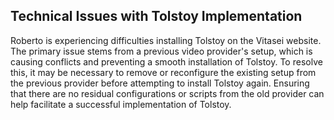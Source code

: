 ## Technical Issues with Tolstoy Implementation

Roberto is experiencing difficulties installing Tolstoy on the Vitasei website. The primary issue stems from a previous video provider's setup, which is causing conflicts and preventing a smooth installation of Tolstoy. To resolve this, it may be necessary to remove or reconfigure the existing setup from the previous provider before attempting to install Tolstoy again. Ensuring that there are no residual configurations or scripts from the old provider can help facilitate a successful implementation of Tolstoy.